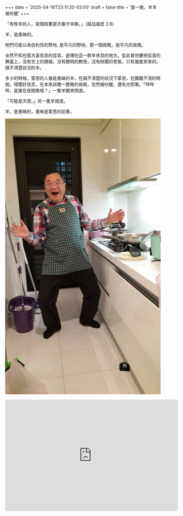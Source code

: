 +++
date = '2025-04-16T23:11:20-03:00'
draft = false
title = '那一晚，羊羊被吵醒'
+++

「有牧羊的人，夜間按著更次看守羊群。」（路加福音 2:8）

羊，是愚昧的。

牠們可能以為伯利恆的野地, 是平凡的野地，那一個夜晚，是平凡的夜晚。

全然不知在那大喜信息的佳音，是傳在這一群羊休息的地方。從此普世慶祝佳音的舞臺上，沒有世上的領袖，沒有聰明的教授，沒有財團的老板，只有幾隻笨笨的，搞不清楚狀況的羊。

多少的時候，蒙恩的人像是愚昧的羊，在搞不清楚的狀況下蒙恩，在朦朧不清的時間，得聞好信息，在本來該睡一整晚的夜晚，忽然被吵醒，還有光照著。「咩咩咩，是誰在夜間歌唱？」一隻羊醒來問道。

「可能是天使。」另一隻羊說道。

羊，是愚昧的，愚昧是蒙恩的前奏。

![Image alt](./images/IMG_1537.JPG)

<iframe src="https://www.facebook.com/plugins/video.php?height=362&href=https%3A%2F%2Fwww.facebook.com%2Fwenlian.chang%2Fvideos%2F649779907850064%2F&show_text=false&width=560&t=0" width="560" height="362" style="border:none;overflow:hidden" scrolling="no" frameborder="0" allowfullscreen="true" allow="autoplay; clipboard-write; encrypted-media; picture-in-picture; web-share" allowFullScreen="true"></iframe>